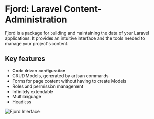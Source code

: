 # Fjord: Laravel Content-Administration

Fjord is a package for building and maintaining the data of your Laravel applications. It provides an intuitive interface and the tools needed to manage your project's content.

## Key features

-   Code driven configuration
-   CRUD Models, generated by artisan commands
-   Forms for page content without having to create Models
-   Roles and permission management
-   Infinitely extendable
-   Multilanguage
-   Headless

![Fjord Interface](https://raw.githubusercontent.com/aw-studio/fjord/master/fjord.png 'Fjord Interface')

